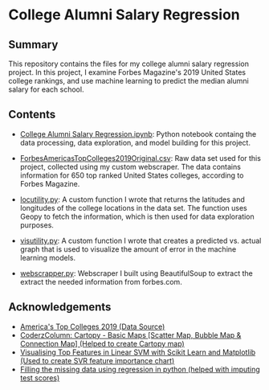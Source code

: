 # College Alumni Salary Regression

## Summary
This repository contains the files for my college alumni salary regression project. In this project,
I examine Forbes Magazine's 2019 United States college rankings, and use machine learning to predict 
the median alumni salary for each school.

## Contents
 - [College Alumni Salary Regression.ipynb](https://github.com/Chris95cam/College-Alumni-Salary-Regression-Project/blob/master/College%20Alumni%20Salary%20Regression.ipynb): Python notebook containg the data processing, data exploration, and model building for this project.

- [ForbesAmericasTopColleges2019Original.csv](https://github.com/Chris95cam/College-Alumni-Salary-Regression-Project/blob/master/ForbesAmericasTopColleges2019Original.csv): Raw data set used for this project, collected using my custom webscraper. The data contains information for 650 top ranked United States colleges, according to Forbes Magazine.

- [locutility.py](https://github.com/Chris95cam/College-Alumni-Salary-Regression-Project/blob/master/locutility.py): A custom function I wrote that returns the latitudes and longitudes of the college locations in the data set. The function uses Geopy to fetch the information, which is then used for data exploration purposes. 

- [visutility.py](https://github.com/Chris95cam/College-Alumni-Salary-Regression-Project/blob/master/visutility.py): A custom function I wrote that creates a predicted vs. actual graph that is used to visualize the amount of error in the machine learning models. 

- [webscrapper.py](https://github.com/Chris95cam/College-Alumni-Salary-Regression-Project/blob/master/webscrapper.py): Webscraper I built using BeautifulSoup to extract the extract the needed information from forbes.com.

## Acknowledgements 
- [America's Top Colleges 2019 (Data Source)](https://www.forbes.com/top-colleges/#6010771e1987)
- [CoderzColumn: Cartopy - Basic Maps [Scatter Map, Bubble Map & Connection Map] (Helped to create Cartopy map)](https://coderzcolumn.com/tutorials/data-science/cartopy-basic-maps-scatter-map-bubble-map-and-connection-map)
- [Visualising Top Features in Linear SVM with Scikit Learn and Matplotlib (Used to create SVR feature importance chart)](https://medium.com/@aneesha/visualising-top-features-in-linear-svm-with-scikit-learn-and-matplotlib-3454ab18a14d)
- [Filling the missing data using regression in python (helped with imputing test scores)](http://www.statisticsandprobability.com/Statistics/filling_missing_data)
